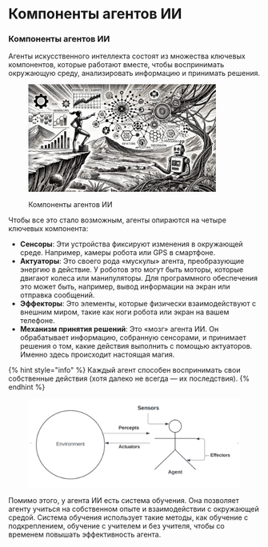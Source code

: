 # Компоненты агентов ИИ

### Компоненты агентов ИИ

Агенты искусственного интеллекта состоят из множества ключевых компонентов, которые работают вместе, чтобы воспринимать окружающую среду, анализировать информацию и принимать решения.

<div align="left"><figure><img src="../../.gitbook/assets/ai-components-of-ai-agents-min.png" alt="" width="375"><figcaption><p>Компоненты агентов ИИ</p></figcaption></figure></div>

Чтобы все это стало возможным, агенты опираются на четыре ключевых компонента:

* **Сенсоры**: Эти устройства фиксируют изменения в окружающей среде. Например, камеры робота или GPS в смартфоне.
* **Актуаторы**: Это своего рода «мускулы» агента, преобразующие энергию в действие. У роботов это могут быть моторы, которые двигают колеса или манипуляторы. Для программного обеспечения это может быть, например, вывод информации на экран или отправка сообщений.
* **Эффекторы**: Это элементы, которые физически взаимодействуют с внешним миром, такие как ноги робота или экран на вашем телефоне.
* **Механизм принятия решений**: Это «мозг» агента ИИ. Он обрабатывает информацию, собранную сенсорами, и принимает решения о том, какие действия выполнить с помощью актуаторов. Именно здесь происходит настоящая магия.

{% hint style="info" %}
Каждый агент способен воспринимать свои собственные действия (хотя далеко не всегда — их последствия).
{% endhint %}

<div align="left"><figure><img src="../../../en/.gitbook/assets/ai-components-of-agents-min (2).png" alt="" width="563"><figcaption></figcaption></figure></div>

Помимо этого, у агента ИИ есть система обучения. Она позволяет агенту учиться на собственном опыте и взаимодействии с окружающей средой. Система обучения использует такие методы, как обучение с подкреплением, обучение с учителем и без учителя, чтобы со временем повышать эффективность агента.

